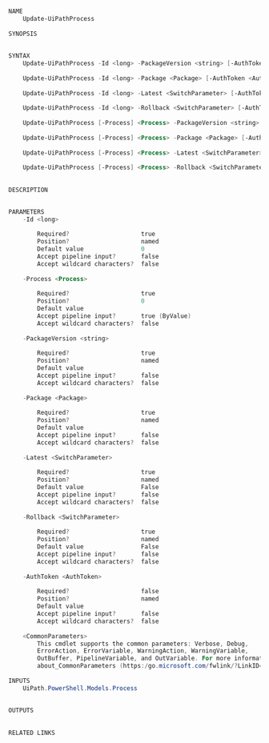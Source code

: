 ﻿```PowerShell

NAME
    Update-UiPathProcess
    
SYNOPSIS
    
    
SYNTAX
    Update-UiPathProcess -Id <long> -PackageVersion <string> [-AuthToken <AuthToken>] [<CommonParameters>]
    
    Update-UiPathProcess -Id <long> -Package <Package> [-AuthToken <AuthToken>] [<CommonParameters>]
    
    Update-UiPathProcess -Id <long> -Latest <SwitchParameter> [-AuthToken <AuthToken>] [<CommonParameters>]
    
    Update-UiPathProcess -Id <long> -Rollback <SwitchParameter> [-AuthToken <AuthToken>] [<CommonParameters>]
    
    Update-UiPathProcess [-Process] <Process> -PackageVersion <string> [-AuthToken <AuthToken>] [<CommonParameters>]
    
    Update-UiPathProcess [-Process] <Process> -Package <Package> [-AuthToken <AuthToken>] [<CommonParameters>]
    
    Update-UiPathProcess [-Process] <Process> -Latest <SwitchParameter> [-AuthToken <AuthToken>] [<CommonParameters>]
    
    Update-UiPathProcess [-Process] <Process> -Rollback <SwitchParameter> [-AuthToken <AuthToken>] [<CommonParameters>]
    
    
DESCRIPTION
    

PARAMETERS
    -Id <long>
        
        Required?                    true
        Position?                    named
        Default value                0
        Accept pipeline input?       false
        Accept wildcard characters?  false
        
    -Process <Process>
        
        Required?                    true
        Position?                    0
        Default value                
        Accept pipeline input?       true (ByValue)
        Accept wildcard characters?  false
        
    -PackageVersion <string>
        
        Required?                    true
        Position?                    named
        Default value                
        Accept pipeline input?       false
        Accept wildcard characters?  false
        
    -Package <Package>
        
        Required?                    true
        Position?                    named
        Default value                
        Accept pipeline input?       false
        Accept wildcard characters?  false
        
    -Latest <SwitchParameter>
        
        Required?                    true
        Position?                    named
        Default value                False
        Accept pipeline input?       false
        Accept wildcard characters?  false
        
    -Rollback <SwitchParameter>
        
        Required?                    true
        Position?                    named
        Default value                False
        Accept pipeline input?       false
        Accept wildcard characters?  false
        
    -AuthToken <AuthToken>
        
        Required?                    false
        Position?                    named
        Default value                
        Accept pipeline input?       false
        Accept wildcard characters?  false
        
    <CommonParameters>
        This cmdlet supports the common parameters: Verbose, Debug,
        ErrorAction, ErrorVariable, WarningAction, WarningVariable,
        OutBuffer, PipelineVariable, and OutVariable. For more information, see 
        about_CommonParameters (https:/go.microsoft.com/fwlink/?LinkID=113216). 
    
INPUTS
    UiPath.PowerShell.Models.Process
    
    
OUTPUTS
    
    
RELATED LINKS



```
